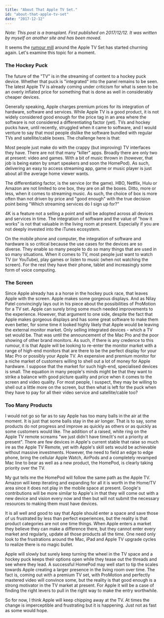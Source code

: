 ```yaml
---
title: "About That Apple TV Set."
id: "about-that-apple-tv-set"
date: "2017-12-12"
---
```


*Note: This post is a transplant. First published on 2017/12/12. It was written by myself on another site and has been moved.*

It seems the [rumour mill](https://mobile.twitter.com/VenyaGeskin1/status/897741302573535232) around the Apple TV Set has started churning again. Let's examine this topic for a moment.

### The Hockey Puck

The future of the "TV" is in the streaming of content to a hockey puck device. Whether that puck is "integrated" into the panel remains to be seen. The latest Apple TV is already coming under criticism for what is seen to be an overly inflated price for something that is done as well in considerably cheaper devices.

Generally speaking, Apple charges premium prices for its integration of hardware, software and services. While Apple TV is a good product, it is not widely considered good enough for the price tag in an area where the software is not considered a differentiating factor (yet). TVs and hockey pucks have, until recently, struggled when it came to software, and I would venture to say that most people dislike the software bundled with regular TVs and satellite/cable boxes. The challenge here is that:

Most people just make do with the crappy (but improving) TV interfaces they have.
There are not that many "killer" apps. Broadly there are only two at present: video and games. With a bit of music thrown in (however, that job is being eaten by smart speakers and soon the HomePod).
As such, delivering an easy to access streaming app, game or music player is just about all the average home viewer wants.

The differentiating factor, is the service (or the game). HBO, Netflix, Hulu or Amazon are not limited to one box, they are on all the boxes. Ditto, more or less, when it comes to streaming music. As such, the choice of box is more often than not driven by price and "good enough" with the true decision point being "Which streaming services do I sign up for?"

4K is a feature not a selling a point and will be adopted across all devices and services in time. The integration of software and the value of "how it works" is not that valuable in the living room at present. Especially if you are not deeply invested into the iTunes ecosystem.

On the mobile phone and computer, the integration of software and hardware is so critical because the use cases for the devices are so diverse. They enable so many people to do so many things that are used in so many situations. When it comes to TV, most people just want to watch TV (or YouTube), play games or listen to music (when not watching the screen). For the rest they have their phone, tablet and increasingly some form of voice computing.

### The Screen

Since Apple already has a a horse in the hockey puck race, that leaves Apple with the screen. Apple makes some gorgeous displays. And as Nilay Patel convincingly lays out in his piece about the possibilities of ProMotion for a TV set. Apple can surely bring some much needed improvements to the experience. However, that argument to one side, despite the fact that Apple makes gorgeous displays and has some great software to make them even better, for some time it looked highly likely that Apple would be leaving the external monitor market. Only selling integrated devices - which a TV set would be. That was until the announcement of the Mac Pro and the poor showing of other brand monitors. As such, if there is any credence to this rumour, it is that Apple will be looking to re-enter the monitor market with a range of high-end monitors that are there to be the perfect display for your Mac Pro or possibly your Apple TV. An expensive and premium monitor for a niche market of customers willing to shell out a lot of money for Apple hardware. I suppose that the market for such high-end, specialised devices is small. The equation in many people's minds might be that they want to strike a balance with good picture quality and price when it comes to the screen and video quality. For most people, I suspect, they may be willing to shell out a little more on the screen, but then what is left for the puck when they have to pay for all their video service and satellite/cable too?

### Too Many Products

I would not go so far as to say Apple has too many balls in the air at the moment. It is just that some balls stay in the air longer. That is to say, some products do not progress and improve as quickly as others or as quickly as some customers would like. The addition of a raised, white ring on the Apple TV remote screams "we just didn't have time/it's not a priority at present". There are few devices in Apple's current stable that raise so much ire as the Apple TV Remote, yet with Apple's skill sets would be achievable without massive investments. However, the need to field an edge to edge phone, bring the cellular Apple Watch, AirPods and a completely revamped Mac line to bear as well as a new product, the HomePod, is clearly taking priority over the TV.

My gut tells me the HomePod will follow the same path as the Apple TV. Amazon will keep iterating and expanding for all it is worth in the Home/TV area since it does not play in the mobile space at present. Google's contributions will be more similar to Apple's in that they will come out with a new device and vision every now and then but will not submit the necessary resources to making them must have devices.

It is all well and good to say that Apple should enter a space and save those of us frustrated by less than perfect experiences, but the reality is that product categories are not one time things. When Apple enters a market they believe they can make a difference there, but they cannot enter every market and regularly, update all those products all the time. One need only look to the frustrations around the Mac, iPad and Apple TV upgrade cycles to realize there is no magic bullet.

Apple will slowly but surely keep turning the wheel in the TV space and a hockey puck keeps their options open while they tease out the threads and see where they lead. A successful HomePod may well start to tip the scales towards Apple creating a larger presence in the living room over time. The fact is, coming out with a premium TV set, with ProMotion and perfectly mastered video will convince some, but the reality is that good enough is a strong motivator in the TV market at present. For Apple it will be a case of finding the right levers to pull in the right way to make the entry worthwhile.

So for now, I think Apple will keep chipping away at the TV. At times the change is imperceptible and frustrating but it is happening. Just not as fast as some would hope.